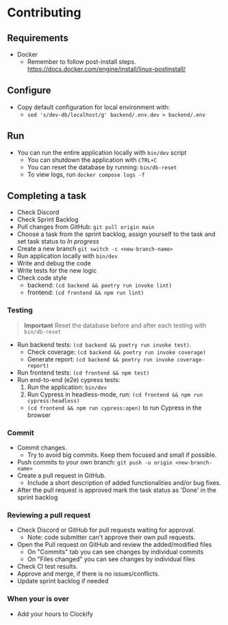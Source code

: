 # Contributing

## Requirements
* Docker
  * Remember to follow post-install steps. https://docs.docker.com/engine/install/linux-postinstall/

## Configure
* Copy default configuration for local environment with:
  * ```sed 's/dev-db/localhost/g' backend/.env.dev > backend/.env```

## Run
* You can run the entire application locally with `bin/dev` script
  * You can shutdown the application with `CTRL+C`
  * You can reset the database by running: `bin/db-reset`
  * To view logs, run `docker compose logs -f`

## Completing a task
* Check Discord
* Check Sprint Backlog
* Pull changes from GitHub: `git pull origin main`
* Choose a task from the sprint backlog, assign yourself to the task and set task status to _In progress_
* Create a new branch `git switch -c <new-branch-name>`
* Run application locally with `bin/dev`
* Write and debug the code
* Write tests for the new logic
* Check code style
  - backend: `(cd backend && poetry run invoke lint)`
  - frontend: `(cd frontend && npm run lint)`
### Testing
> **Important**
> Reset the database before and after each testing with `bin/db-reset`
* Run backend tests: `(cd backend && poetry run invoke test)`.
  * Check coverage: `(cd backend && poetry run invoke coverage)`
  * Generate report: `(cd backend && poetry run invoke coverage-report)`
* Run frontend tests: `(cd frontend && npm test)`
* Run end-to-end (e2e) cypress tests:
  1. Run the application: `bin/dev`
  2. Run Cypress in headless-mode, run: `(cd frontend && npm run cypress:headless)`
    -  `(cd frontend && npm run cypress:open)` to run Cypress in the browser

### Commit
* Commit changes.
  * Try to avoid big commits. Keep them focused and small if possible.
* Push commits to your own branch: `git push -u origin <new-branch-name>`
* Create a pull request in GitHub.
  * Include a short description of added functionalities and/or bug fixes.
* After the pull request is approved mark the task status as 'Done' in the sprint backlog
### Reviewing a pull request
* Check Discord or GitHub for pull requests waiting for approval.
  * Note: code submitter can't approve their own pull requests.
* Open the Pull request on GitHub and review the added/modified files
  * On "Commits" tab you can see changes by individual commits
  * On "Files changed" you can see changes by individual files
* Check CI test results.
* Approve and merge, if there is no issues/conflicts. 
* Update sprint backlog if needed

### When your is over
* Add your hours to Clockify